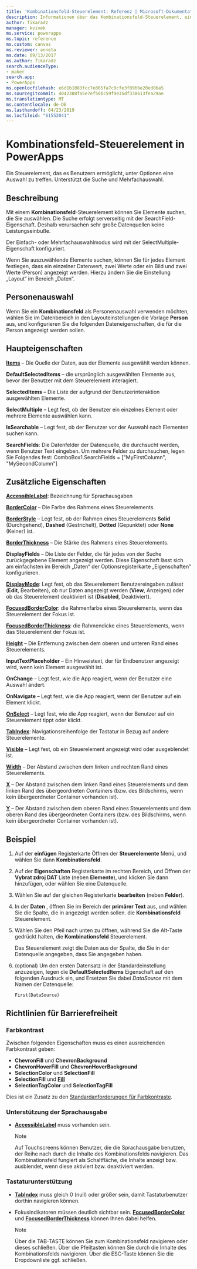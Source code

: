 ```yaml
---
title: 'Kombinationsfeld-Steuerelement: Referenz | Microsoft-Dokumentation'
description: Informationen über das Kombinationsfeld-Steuerelement, einschließlich Eigenschaften und Beispielen
author: fikaradz
manager: kvivek
ms.service: powerapps
ms.topic: reference
ms.custom: canvas
ms.reviewer: anneta
ms.date: 09/13/2017
ms.author: fikaradz
search.audienceType:
- maker
search.app:
- PowerApps
ms.openlocfilehash: e6d1b1083fcc7e865fa7c9cfe3f8966e20ed86a5
ms.sourcegitcommit: 4042388fa5e7ef50bc59f9e35df330613fea29ae
ms.translationtype: MT
ms.contentlocale: de-DE
ms.lasthandoff: 04/23/2019
ms.locfileid: "61552041"
---
```

# <a name="combo-box-control-in-powerapps"></a>Kombinationsfeld-Steuerelement in PowerApps
Ein Steuerelement, das es Benutzern ermöglicht, unter Optionen eine Auswahl zu treffen.  Unterstützt die Suche und Mehrfachauswahl.

## <a name="description"></a>Beschreibung
Mit einem **Kombinationsfeld**-Steuerelement können Sie Elemente suchen, die Sie auswählen.  Die Suche erfolgt serverseitig mit der SearchField-Eigenschaft. Deshalb verursachen sehr große Datenquellen keine Leistungseinbuße.  

Der Einfach- oder Mehrfachauswahlmodus wird mit der SelectMultiple-Eigenschaft konfiguriert.

Wenn Sie auszuwählende Elemente suchen, können Sie für jedes Element festlegen, dass ein einzelner Datenwert, zwei Werte oder ein Bild und zwei Werte (Person) angezeigt werden. Hierzu ändern Sie die Einstellung „Layout“ im Bereich „Daten“.

## <a name="people-picker"></a>Personenauswahl
Wenn Sie ein **Kombinationsfeld** als Personenauswahl verwenden möchten, wählen Sie im Datenbereich in den Layouteinstellungen die Vorlage **Person** aus, und konfigurieren Sie die folgenden Dateneigenschaften, die für die Person angezeigt werden sollen.

## <a name="key-properties"></a>Haupteigenschaften
**[Items](properties-core.md)** – Die Quelle der Daten, aus der Elemente ausgewählt werden können.

**DefaultSelectedItems** – die ursprünglich ausgewählten Elemente aus, bevor der Benutzer mit dem Steuerelement interagiert.

**SelectedItems** – Die Liste der aufgrund der Benutzerinteraktion ausgewählten Elemente.

**SelectMultiple** – Legt fest, ob der Benutzer ein einzelnes Element oder mehrere Elemente auswählen kann.

**IsSearchable** – Legt fest, ob der Benutzer vor der Auswahl nach Elementen suchen kann.

**SearchFields**: Die Datenfelder der Datenquelle, die durchsucht werden, wenn Benutzer Text eingeben.  Um mehrere Felder zu durchsuchen, legen Sie Folgendes fest: ComboBox1.SearchFields = ["MyFirstColumn", "MySecondColumn"]

## <a name="additional-properties"></a>Zusätzliche Eigenschaften
**[AccessibleLabel](properties-accessibility.md)**: Bezeichnung für Sprachausgaben

**[BorderColor](properties-color-border.md)** – Die Farbe des Rahmens eines Steuerelements.

**[BorderStyle](properties-color-border.md)** – Legt fest, ob der Rahmen eines Steuerelements **Solid** (Durchgehend), **Dashed** (Gestrichelt), **Dotted** (Gepunktet) oder **None** (Keiner) ist.

**[BorderThickness](properties-color-border.md)** – Die Stärke des Rahmens eines Steuerelements.

**DisplayFields** – Die Liste der Felder, die für jedes von der Suche zurückgegebene Element angezeigt werden.  Diese Eigenschaft lässt sich am einfachsten im Bereich „Daten“ der Optionsregisterkarte „Eigenschaften“ konfigurieren.

**[DisplayMode](properties-core.md)**: Legt fest, ob das Steuerelement Benutzereingaben zulässt (**Edit**, Bearbeiten), ob nur Daten angezeigt werden (**View**, Anzeigen) oder ob das Steuerelement deaktiviert ist (**Disabled**, Deaktiviert).

**[FocusedBorderColor](properties-color-border.md)**: die Rahmenfarbe eines Steuerelements, wenn das Steuerelement der Fokus ist.

**[FocusedBorderThickness](properties-color-border.md)**: die Rahmendicke eines Steuerelements, wenn das Steuerelement der Fokus ist.

**[Height](properties-size-location.md)** – Die Entfernung zwischen dem oberen und unteren Rand eines Steuerelements.

**InputTextPlaceholder** – Ein Hinweistext, der für Endbenutzer angezeigt wird, wenn kein Element ausgewählt ist.

**OnChange** – Legt fest, wie die App reagiert, wenn der Benutzer eine Auswahl ändert.

**OnNavigate** – Legt fest, wie die App reagiert, wenn der Benutzer auf ein Element klickt.

**[OnSelect](properties-core.md)** – Legt fest, wie die App reagiert, wenn der Benutzer auf ein Steuerelement tippt oder klickt.

**[TabIndex](properties-accessibility.md)**: Navigationsreihenfolge der Tastatur in Bezug auf andere Steuerelemente.

**[Visible](properties-core.md)** – Legt fest, ob ein Steuerelement angezeigt wird oder ausgeblendet ist.

**[Width](properties-size-location.md)** – Der Abstand zwischen dem linken und rechten Rand eines Steuerelements.

**[X](properties-size-location.md)** – Der Abstand zwischen dem linken Rand eines Steuerelements und dem linken Rand des übergeordneten Containers (bzw. des Bildschirms, wenn kein übergeordneter Container vorhanden ist).

**[Y](properties-size-location.md)** – Der Abstand zwischen dem oberen Rand eines Steuerelements und dem oberen Rand des übergeordneten Containers (bzw. des Bildschirms, wenn kein übergeordneter Container vorhanden ist).

## <a name="example"></a>Beispiel
1. Auf der **einfügen** Registerkarte Öffnen der **Steuerelemente** Menü, und wählen Sie dann **Kombinationsfeld**.  

1. Auf der **Eigenschaften** Registerkarte im rechten Bereich, und Öffnen der **Vybrat zdroj DAT** Liste (neben **Elemente**), und klicken Sie dann hinzufügen, oder wählen Sie eine Datenquelle.

1. Wählen Sie auf der gleichen Registerkarte **bearbeiten** (neben **Felder**).

1. In der **Daten** , öffnen Sie im Bereich der **primärer Text** aus, und wählen Sie die Spalte, die in angezeigt werden sollen. die **Kombinationsfeld** Steuerelement.

1. Wählen Sie den Pfeil nach unten zu öffnen, während Sie die Alt-Taste gedrückt halten, die **Kombinationsfeld** Steuerelement.

    Das Steuerelement zeigt die Daten aus der Spalte, die Sie in der Datenquelle angegeben, dass Sie angegeben haben.
    
1. (optional) Um den ersten Datensatz in der Standardeinstellung anzuzeigen, legen die **DefaultSelectedItems** Eigenschaft auf den folgenden Ausdruck ein, und Ersetzen Sie dabei *DataSource* mit dem Namen der Datenquelle:

    `First(DataSource)`

## <a name="accessibility-guidelines"></a>Richtlinien für Barrierefreiheit
### <a name="color-contrast"></a>Farbkontrast
Zwischen folgenden Eigenschaften muss es einen ausreichenden Farbkontrast geben:
* **ChevronFill** und **ChevronBackground**
* **ChevronHoverFill** und **ChevronHoverBackground**
* **SelectionColor** und **SelectionFill**
* **SelectionFill** und **[Fill](properties-color-border.md)**
* **SelectionTagColor** und **SelectionTagFill**

Dies ist ein Zusatz zu den [Standardanforderungen für Farbkontraste](../accessible-apps-color.md).

### <a name="screen-reader-support"></a>Unterstützung der Sprachausgabe
* **[AccessibleLabel](properties-accessibility.md)** muss vorhanden sein.

    > [!NOTE]
  > Auf Touchscreens können Benutzer, die die Sprachausgabe benutzen, der Reihe nach durch die Inhalte des Kombinationsfelds navigieren. Das Kombinationsfeld fungiert als Schaltfläche, die Inhalte anzeigt bzw. ausblendet, wenn diese aktiviert bzw. deaktiviert werden.

### <a name="keyboard-support"></a>Tastaturunterstützung
* **[TabIndex](properties-accessibility.md)** muss gleich 0 (null) oder größer sein, damit Tastaturbenutzer dorthin navigieren können.
* Fokusindikatoren müssen deutlich sichtbar sein. **[FocusedBorderColor](properties-color-border.md)** und **[FocusedBorderThickness](properties-color-border.md)** können Ihnen dabei helfen.

    > [!NOTE]
  > Über die TAB-TASTE können Sie zum Kombinationsfeld navigieren oder dieses schließen. Über die Pfeiltasten können Sie durch die Inhalte des Kombinationsfelds navigieren. Über die ESC-Taste können Sie die Dropdownliste ggf. schließen.
